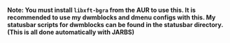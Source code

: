 **Note: You must install ``libxft-bgra`` from the AUR to use this. It is recommended to use my dwmblocks and dmenu configs with this. My statusbar scripts for dwmblocks can be found in the statusbar directory. (This is all done automatically with JARBS)**

